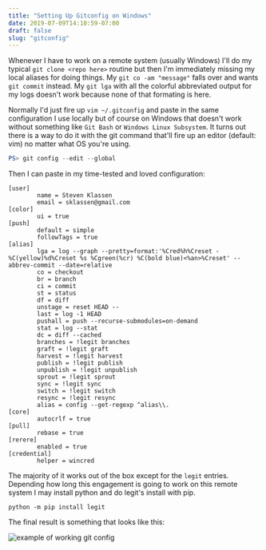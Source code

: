 ```yaml
---
title: "Setting Up Gitconfig on Windows"
date: 2019-07-09T14:10:59-07:00
draft: false
slug: "gitconfig"
---
```


Whenever I have to work on a remote system (usually Windows) I'll do my typical
`git clone <repo here>` routine but then I'm immediately missing my local
aliases for doing things. My `git co -am "message"` falls over and wants
`git commit` instead. My `git lga` with all the colorful abbreviated output
for my logs doesn't work because none of that formating is here.

Normally I'd just fire up `vim ~/.gitconfig` and paste in the same configuration
I use locally but of course on Windows that doesn't work without something like
`Git Bash` or `Windows Linux Subsystem`. It turns out there is a way to do it
with the git command that'll fire up an editor (default: vim) no matter what OS
you're using.

```powershell
PS> git config --edit --global
```

Then I can paste in my time-tested and loved configuration:

```plain
[user]
        name = Steven Klassen
        email = sklassen@gmail.com
[color]
        ui = true
[push]
        default = simple
        followTags = true
[alias]
        lga = log --graph --pretty=format:'%Cred%h%Creset -%C(yellow)%d%Creset %s %Cgreen(%cr) %C(bold blue)<%an>%Creset' --abbrev-commit --date=relative
        co = checkout
        br = branch
        ci = commit
        st = status
        df = diff
        unstage = reset HEAD --
        last = log -1 HEAD
        pushall = push --recurse-submodules=on-demand
        stat = log --stat
        dc = diff --cached
        branches = !legit branches
        graft = !legit graft
        harvest = !legit harvest
        publish = !legit publish
        unpublish = !legit unpublish
        sprout = !legit sprout
        sync = !legit sync
        switch = !legit switch
        resync = !legit resync
        alias = config --get-regexp ^alias\\.
[core]
        autocrlf = true
[pull]
        rebase = true
[rerere]
        enabled = true
[credential]
        helper = wincred
```

The majority of it works out of the box except for the `legit` entries.
Depending how long this engagement is going to work on this remote system I
may install python and do legit's install with pip.

```plain
python -m pip install legit
```

The final result is something that looks like this:

![example of working git config](/img/working-git-config.png)
